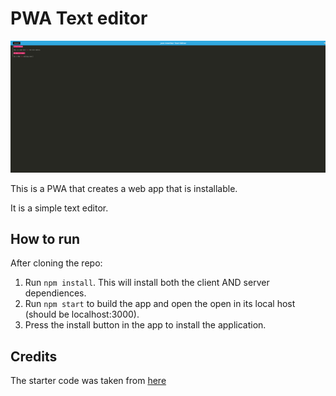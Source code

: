 # PWA Text editor

![SC of App](/Assets/pwa-sc.png)

This is a PWA that creates a web app that is installable.

It is a simple text editor.

## How to run

After cloning the repo:

1. Run ```npm install```. This will install both the client AND server dependiences.
2. Run ```npm start``` to build the app and open the open in its local host (should be localhost:3000).
3. Press the install button in the app to install the application.


## Credits

The starter code was taken from [here](https://github.com/galmes2u/pwa-homework-helper)